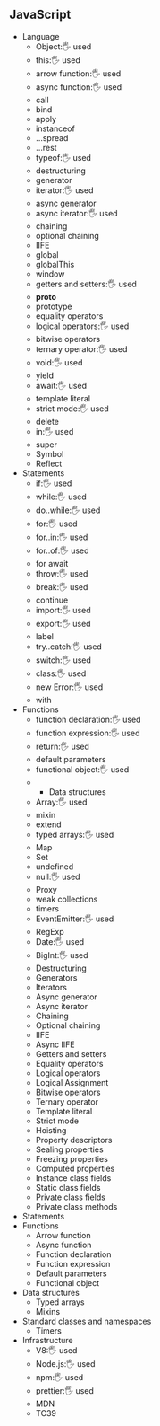 ## JavaScript

- Language
  - Object:🖐️ used
  - this:🖐️ used
  - arrow function:🖐️ used
  - async function:🖐️ used
  - call
  - bind
  - apply
  - instanceof
  - ...spread
  - ...rest
  - typeof:🖐️ used
  - destructuring
  - generator
  - iterator:🖐️ used
  - async generator
  - async iterator:🖐️ used
  - chaining
  - optional chaining
  - IIFE
  - global
  - globalThis
  - window
  - getters and setters:🖐️ used
  - __proto__
  - prototype
  - equality operators
  - logical operators:🖐️ used
  - bitwise operators
  - ternary operator:🖐️ used
  - void:🖐️ used
  - yield
  - await:🖐️ used
  - template literal
  - strict mode:🖐️ used
  - delete
  - in:🖐️ used
  - super
  - Symbol
  - Reflect
- Statements
  - if:🖐️ used
  - while:🖐️ used
  - do..while:🖐️ used
  - for:🖐️ used
  - for..in:🖐️ used
  - for..of:🖐️ used
  - for await
  - throw:🖐️ used
  - break:🖐️ used
  - continue
  - import:🖐️ used
  - export:🖐️ used
  - label
  - try..catch:🖐️ used
  - switch:🖐️ used
  - class:🖐️ used
  - new Error:🖐️ used
  - with
- Functions
  - function declaration:🖐️ used
  - function expression:🖐️ used
  - return:🖐️ used
  - default parameters
  - functional object:🖐️ used
  - - Data structures
  - Array:🖐️ used
  - mixin
  - extend
  - typed arrays:🖐️ used
  - Map
  - Set
  - undefined
  - null:🖐️ used
  - Proxy
  - weak collections
  - timers
  - EventEmitter:🖐️ used
  - RegExp
  - Date:🖐️ used
  - BigInt:🖐️ used
  - Destructuring
  - Generators
  - Iterators
  - Async generator
  - Async iterator
  - Chaining
  - Optional chaining
  - IIFE
  - Async IIFE
  - Getters and setters
  - Equality operators
  - Logical operators
  - Logical Assignment
  - Bitwise operators
  - Ternary operator
  - Template literal
  - Strict mode
  - Hoisting
  - Property descriptors
  - Sealing properties
  - Freezing properties
  - Computed properties
  - Instance class fields
  - Static class fields
  - Private class fields
  - Private class methods
- Statements
- Functions
  - Arrow function
  - Async function
  - Function declaration
  - Function expression
  - Default parameters
  - Functional object
- Data structures
  - Typed arrays
  - Mixins
- Standard classes and namespaces
  - Timers
- Infrastructure
  - V8:🖐️ used
  - Node.js:🖐️ used
  - npm:🖐️ used
  - prettier:🖐️ used
  - MDN
  - TC39
